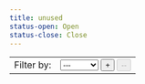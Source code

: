 ```yaml
---
title: unused
status-open: Open
status-close: Close
---
```


<table id="filter">
	<tr>
		<td rowspan="1">
			Filter by:
		</td>
		<td>
			 <select class="filter-by">
				<option>---</option>
				<option>status</option>
				<option>priority</option>
				<option>title</option>
				<option>author</option>
				<option>editor</option>
				<option>edited</option>
				<option>created</option>
			</select>
			<input class="filter-text" type="text" value="" hidden="1" />
			<select class="filter-status" hidden="1">
				<option>---</option>
				<option>%(status-open)s</option>
				<option>%(status-close)s</option>
			</select>
			<input class="filter-add" type="button" value="+" />
			<input class="filter-del" type="button" value="--" disabled="1" />
			<span class="filter-error" />
		</td>
	</tr>
</table>
